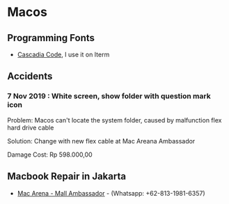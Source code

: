 Macos
=====

Programming Fonts
-----------------

-	[Cascadia Code](https://github.com/microsoft/cascadia-code), I use it on Iterm

Accidents
---------

### 7 Nov 2019 : White screen, show folder with question mark icon

Problem: Macos can't locate the system folder, caused by malfunction flex hard drive cable

Solution: Change with new flex cable at Mac Areana Ambassador

Damage Cost: Rp 598.000,00

Macbook Repair in Jakarta
-------------------------

-	[Mac Arena - Mall Ambassador](http://macarena.co.id/) - (Whatsapp: +62-813-1981-6357)

